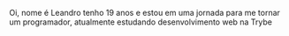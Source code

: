 Oi, nome é Leandro tenho 19 anos e estou em uma jornada para me tornar um programador, 
atualmente estudando desenvolvimento web na Trybe
